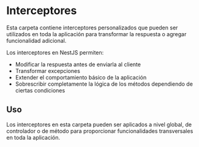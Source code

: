 # Interceptores

Esta carpeta contiene interceptores personalizados que pueden ser utilizados en toda la aplicación para transformar la respuesta o agregar funcionalidad adicional.

Los interceptores en NestJS permiten:
- Modificar la respuesta antes de enviarla al cliente
- Transformar excepciones
- Extender el comportamiento básico de la aplicación
- Sobrescribir completamente la lógica de los métodos dependiendo de ciertas condiciones

## Uso

Los interceptores en esta carpeta pueden ser aplicados a nivel global, de controlador o de método para proporcionar funcionalidades transversales en toda la aplicación.